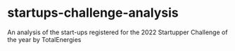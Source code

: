 # startups-challenge-analysis
An analysis of the start-ups registered for the 2022 Startupper Challenge of the year by TotalEnergies
